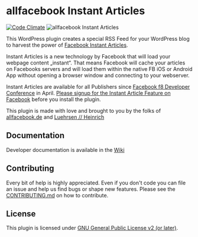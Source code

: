 # allfacebook Instant Articles
[![Code Climate](https://codeclimate.com/github/luehrsenheinrich/afb_instant_articles/badges/gpa.svg)](https://codeclimate.com/github/luehrsenheinrich/afb_instant_articles)
![allfacebook Instant Articles](https://raw.githubusercontent.com/luehrsenheinrich/afb_instant_articles/master/assets/banner-1544x500.png)

This WordPress plugin creates a special RSS Feed for your WordPress blog to harvest the power of [Facebook Instant Articles](http://instantarticles.fb.com).

Instant Articles is a new technology by Facebook that will load your webpage content „instant“. That means Facebook will cache your articles on Facebooks servers and will load them within the native FB iOS or Android App without opening a browser window and connecting to your webserver.

Instant Articles are available for all Publishers since [Facebook f8 Developer Conference](http://fbf8.com) in April. [Please signup for the Instant Article Feature on Facebook](https://www.facebook.com/instant_articles/signup) before you install the plugin.

This plugin is made with love and brought to you by the folks of [allfacebook.de](http://www.allfacebook.de) and [Luehrsen // Heinrich](http://www.luehrsen-heinrich.de)

## Documentation

Developer documentation is available in the [Wiki](https://github.com/luehrsenheinrich/afb_instant_articles/wiki) 

## Contributing

Every bit of help is highly appreciated. Even if you don't code you can file an issue and help us find bugs or shape new features. Please see the [CONTRIBUTING.md](./CONTRIBUTING.md) on how to contribute.

## License

This plugin is licensed under [GNU General Public License v2 (or later)](./LICENSE.md).
